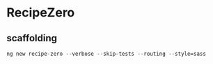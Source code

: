 # RecipeZero

## scaffolding

```text
ng new recipe-zero --verbose --skip-tests --routing --style=sass
```
